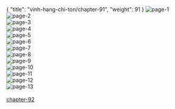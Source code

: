{ "title": "vinh-hang-chi-ton/chapter-91", "weight": 91 }
<img src="vinh-hang-chi-ton_0091_01-5cfd1eb124cb050fff284ba3f08568c2.webp" alt="page-1" origin="http://1.bp.blogspot.com/-5K7-b_BHFQU/Wv5ZX32uSII/AAAAAAAAEjc/U-g0Xdlwl74S6QsOwW2gSYI73ha7rwsSgCLcBGAs/s0/1.jpg?imgmax=0"><br/>
<img src="vinh-hang-chi-ton_0091_02-279e46d3ce5c7a675f04b57a1dabf84a.webp" alt="page-2" origin="http://1.bp.blogspot.com/-0nNr6xc26VY/Wv5ZY_DPiDI/AAAAAAAAEjw/13IcH0xA9c85JaIAExTO_BRbvlsSNVH-QCLcBGAs/s0/2.jpg?imgmax=0"><br/>
<img src="vinh-hang-chi-ton_0091_03-c145353a1d4b92ba7ad0613d795b924b.webp" alt="page-3" origin="http://1.bp.blogspot.com/-wjnntm_ldPY/Wv5ZZDO1hHI/AAAAAAAAEj0/uKqccD5XLtcC0SRfvLZtguWLzcyZHsQKwCLcBGAs/s0/3.jpg?imgmax=0"><br/>
<img src="vinh-hang-chi-ton_0091_04-538fb268b0ee1e3b17939d823e01fe48.webp" alt="page-4" origin="http://1.bp.blogspot.com/-8b3D-SnolJY/Wv5ZZuxShaI/AAAAAAAAEj4/JbKh4Up6hRElILdcgcRG2CXHH5mK1xw3QCLcBGAs/s0/4.jpg?imgmax=0"><br/>
<img src="vinh-hang-chi-ton_0091_05-430433274ca84422d2603fe8d6b798e4.webp" alt="page-5" origin="http://1.bp.blogspot.com/-E2aNzGsinoY/Wv5ZZ50Z7QI/AAAAAAAAEj8/yYlQ30dD5RQij-FT5BuP_EfnAQEaW-QXACLcBGAs/s0/5.jpg?imgmax=0"><br/>
<img src="vinh-hang-chi-ton_0091_06-451eed9249b3f16afa22f9b2ec007e9e.webp" alt="page-6" origin="http://1.bp.blogspot.com/-GWQUHgyC4QY/Wv5ZZ1C3e2I/AAAAAAAAEkA/8Ij8bx16764JM-EjUhWLd2dIHz6tz4lhACLcBGAs/s0/6.jpg?imgmax=0"><br/>
<img src="vinh-hang-chi-ton_0091_07-62c5e017a12ad72ddf108a40f2093199.webp" alt="page-7" origin="http://1.bp.blogspot.com/-JV3nzMvsY6s/Wv5ZaWTxmDI/AAAAAAAAEkE/10PaF94jU7IiYeTNRkAXSeSXXJEVIK_DACLcBGAs/s0/7.jpg?imgmax=0"><br/>
<img src="vinh-hang-chi-ton_0091_08-56b7d1e42a6c70b54d8236bcfb98f8e1.webp" alt="page-8" origin="http://1.bp.blogspot.com/-mY7WcQ1Ptfs/Wv5Za6A0-wI/AAAAAAAAEkM/gTtGoen3JsIzZ9hJy7Ud_UxBJr6nQIxVQCLcBGAs/s0/8.jpg?imgmax=0"><br/>
<img src="vinh-hang-chi-ton_0091_09-2540887d5c088c24e650962f52e081c1.webp" alt="page-9" origin="http://1.bp.blogspot.com/-uF4J_NrIsMU/Wv5ZbbHP5gI/AAAAAAAAEkI/PLko7gGGaHwXKK4N5srudUYhKuRuUyKXQCLcBGAs/s0/9.jpg?imgmax=0"><br/>
<img src="vinh-hang-chi-ton_0091_10-bbfb4d4e486b20bbb7eba11f1c45a953.webp" alt="page-10" origin="http://1.bp.blogspot.com/-djaEcKV-Fk0/Wv5ZX_nFD3I/AAAAAAAAEjg/MwmpMdVpDTgZuCQLJaOrz7bwDhvpGqN5wCLcBGAs/s0/10.jpg?imgmax=0"><br/>
<img src="vinh-hang-chi-ton_0091_11-44016b4cfcd38a434023f39b3336e3a6.webp" alt="page-11" origin="http://1.bp.blogspot.com/-MOPK7Zj9shs/Wv5ZX9EZ_3I/AAAAAAAAEjk/WWZVIjopApUuxOa7BQKCx29zBSx_mg5ZACLcBGAs/s0/11.jpg?imgmax=0"><br/>
<img src="vinh-hang-chi-ton_0091_12-314a345a809479624f0f89e48b86fc40.webp" alt="page-12" origin="http://1.bp.blogspot.com/-qF7Ugt7V0CE/Wv5ZYkBOFrI/AAAAAAAAEjo/A5nMy9vqi9sak_wNsJ1cSW8I9SVXSvLBgCLcBGAs/s0/12.jpg?imgmax=0"><br/>
<img src="vinh-hang-chi-ton_0091_13-850x1193-dfcf39b34b635821830338dba9470054.webp" alt="page-13" origin="http://1.bp.blogspot.com/-PqlrnSLVs0U/Wv5ZY8dN1VI/AAAAAAAAEjs/JsJWIwnX0JEr8WRYsx2CJqs02Gpc4ZeWACLcBGAs/s0/13.jpg?imgmax=0"><br/>
<br/><a class="nextchap" href="/vinh-hang-chi-ton/chapter-92">chapter-92</a>
